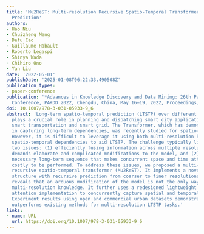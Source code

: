 ```yaml
---
title: 'Mu2ReST: Multi-resolution Recursive Spatio-Temporal Transformer for Long-Term
  Prediction'
authors:
- Hao Niu
- Chuizheng Meng
- Defu Cao
- Guillaume Habault
- Roberto Legaspi
- Shinya Wada
- Chihiro Ono
- Yan Liu
date: '2022-05-01'
publishDate: '2025-01-08T06:22:33.490508Z'
publication_types:
- paper-conference
publication: '*Advances in Knowledge Discovery and Data Mining: 26th Pacific-Asia
  Conference, PAKDD 2022, Chengdu, China, May 16–19, 2022, Proceedings, Part I*'
doi: 10.1007/978-3-031-05933-9_6
abstract: 'Long-term spatio-temporal prediction (LTSTP) over different resolutions
  plays a crucial role in planning and dispatching smart city applications, such as
  smart transportation and smart grid. The Transformer, which has demonstrated superiority
  in capturing long-term dependencies, was recently studied for spatio-temporal prediction.
  However, it is difficult to leverage it using both multi-resolution knowledge and
  spatio-temporal dependencies to aid LTSTP. The challenge typically lies in addressing
  two issues: (1) efficiently fusing information across multiple resolutions that
  demands elaborate and complicated modifications to the model, and (2) handling the
  necessary long-term sequence that makes concurrent space and time attentions too
  costly to be performed. To address these issues, we proposed a multi-resolution
  recursive spatio-temporal transformer (Mu2ReST). It implements a novel multi-resolution
  structure with recursive prediction from coarser to finer resolutions. This proposal
  reveals that an arduous modification of the model is not the only way to leverage
  multi-resolution knowledge. It further uses a redesigned lightweight space-time
  attention implementation to concurrently capture spatial and temporal dependencies.
  Experiment results using open and commercial urban datasets demonstrate that Mu2ReST
  outperforms existing methods for multi-resolution LTSTP tasks.'
links:
- name: URL
  url: https://doi.org/10.1007/978-3-031-05933-9_6
---
```

